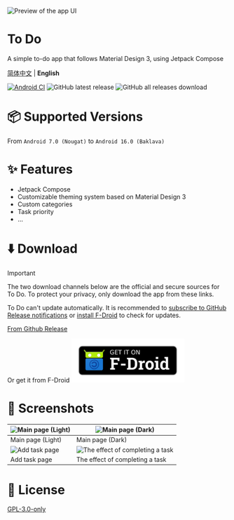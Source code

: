 ![Preview of the app UI](https://s2.loli.net/2025/02/17/SIeA9KaGFZkl4BX.png)
# To Do
A simple to-do app that follows Material Design 3, using Jetpack Compose

[简体中文](https://github.com/Super12138/ToDo/blob/main/README.md) | **English**

[![Android CI](https://github.com/Super12138/ToDo/actions/workflows/android_ci.yml/badge.svg)](https://github.com/Super12138/ToDo/actions/workflows/android_ci.yml)
![GitHub latest release](https://img.shields.io/github/v/release/Super12138/ToDo?style=flat-square)
![GitHub all releases download](https://img.shields.io/github/downloads/Super12138/ToDo/total?style=flat-square)

# 📦 Supported Versions
From `Android 7.0 (Nougat)` to `Android 16.0 (Baklava)`

# ✨ Features
- Jetpack Compose
- Customizable theming system based on Material Design 3
- Custom categories
- Task priority
- ...

# ⬇️ Download
> [!IMPORTANT]
> The two download channels below are the official and secure sources for To Do. To protect your privacy, only download the app from these links.
>
> To Do can't update automatically. It is recommended to [subscribe to GitHub Release notifications](https://docs.github.com/en/account-and-profile/managing-subscriptions-and-notifications-on-github/setting-up-notifications/configuring-notifications#configuring-your-watch-settings-for-an-individual-repository) or [install F-Droid](https://f-droid.org/) to check for updates.

[From Github Release](https://github.com/Super12138/ToDo/releases/)

Or get it from F-Droid
[<img src="./art/get-it-on-fdroid.png" height="100" />](https://f-droid.org/packages/cn.super12138.todo)


# 📸 Screenshots
| ![Main page (Light)](https://s2.loli.net/2025/02/17/WB3sP8uckvYJCIi.png) | ![Main page (Dark)](https://s2.loli.net/2025/02/17/ty3ZwjbOkBgFLsf.png) |
| --- | --- |
| Main page (Light) | Main page (Dark) |
| ![Add task page](https://s2.loli.net/2025/02/17/97L2uhKlA3Q8d4P.png) | ![The effect of completing a task](https://s2.loli.net/2025/02/17/9FRKx72DqVBtnfX.png) |
| Add task page | The effect of completing a task |

# 📃 License
[GPL-3.0-only](https://github.com/Super12138/ToDo/blob/main/LICENSE)